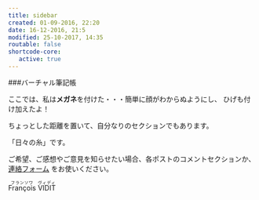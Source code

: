 ```yaml
---
title: sidebar
created: 01-09-2016, 22:20
date: 16-12-2016, 21:5
modified: 25-10-2017, 14:35
routable: false
shortcode-core:
   active: true
---
```

###バーチャル筆記帳

ここでは、私は**メガネ**を付けた・・・簡単に顔がわからぬようにし、 ひげも付け加えたよ！

ちょっとした距離を置いて、自分なりのセクションでもあります。

「日々の糸」です。

ご希望、ご感想やご意見を知らせたい場合、各ポストのコメントセクションか、[連絡フォーム][2] をお使いください。

<ruby><rb lang="fr">François</rb><rt lang="ja" style="letter-spacing: 0.1em;font-size: 60%;ruby-align: center;">フランソワ</rt></ruby> <ruby><rb lang="fr">VIDIT</rb><rt lang="ja" style="letter-spacing: 0.1em;font-size: 60%;ruby-align: center;">ヴィディ</rt></ruby>

[1]: https://francois-vidit.com/docs/ja/reference "https://francois-vidit.com/docs/ja/reference"
[2]: https://francois-vidit.com/ja#御問い合わせ "https://francois-vidit.com/ja#御問い合わせ"